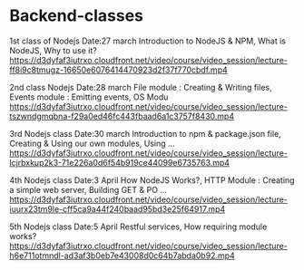 # Backend-classes

1st class of Nodejs       Date:27 march
Introduction to NodeJS & NPM, What is NodeJS, Why to use it?
https://d3dyfaf3iutrxo.cloudfront.net/video/course/video_session/lecture-ff8i9c8tmugz-16650e6076414470923d2f37f770cbdf.mp4

2nd class Nodejs          Date:28 march
File module : Creating & Writing files, Events module : Emitting events, OS Modu
https://d3dyfaf3iutrxo.cloudfront.net/video/course/video_session/lecture-tszwndgmqbna-f29a0ed46fc443fbaad6a1c3757f8430.mp4

3rd Nodejs class          Date:30 march
Introduction to npm & package.json file, Creating & Using our own modules, Using ...
https://d3dyfaf3iutrxo.cloudfront.net/video/course/video_session/lecture-lcjrbxkup2k3-71e226a0d6f54b919ce44099e6735763.mp4

4th Nodejs class          Date:3 April
How NodeJS Works?, HTTP Module : Creating a simple web server, Building GET & PO ...
https://d3dyfaf3iutrxo.cloudfront.net/video/course/video_session/lecture-iuurx23tm9le-cff5ca9a44f240baad95bd3e25f64917.mp4

5th Nodejs class          Date:5 April
Restful services, How requiring module works?
https://d3dyfaf3iutrxo.cloudfront.net/video/course/video_session/lecture-h6e711otmndl-ad3af3b0eb7e43008d0c64b7abda0b92.mp4
